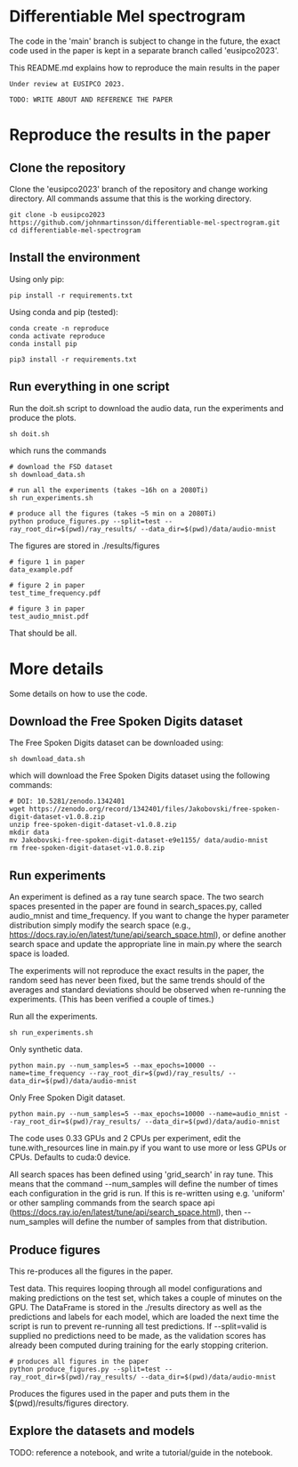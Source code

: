 # Differentiable Mel spectrogram

The code in the 'main' branch is subject to change in the future, the exact code used in the paper is kept in a separate branch called 'eusipco2023'.

This README.md explains how to reproduce the main results in the paper

    Under review at EUSIPCO 2023.
    
    TODO: WRITE ABOUT AND REFERENCE THE PAPER
        
# Reproduce the results in the paper

## Clone the repository
Clone the 'eusipco2023' branch of the repository and change working directory. All commands assume that this is the working directory.

    git clone -b eusipco2023 https://github.com/johnmartinsson/differentiable-mel-spectrogram.git
    cd differentiable-mel-spectrogram
    
## Install the environment
Using only pip:

    pip install -r requirements.txt
    
Using conda and pip (tested):
    
    conda create -n reproduce
    conda activate reproduce
    conda install pip
    
    pip3 install -r requirements.txt
    
## Run everything in one script
Run the doit.sh script to download the audio data, run the experiments and produce the plots.

    sh doit.sh
    
which runs the commands

    # download the FSD dataset
    sh download_data.sh

    # run all the experiments (takes ~16h on a 2080Ti)
    sh run_experiments.sh

    # produce all the figures (takes ~5 min on a 2080Ti)
    python produce_figures.py --split=test --ray_root_dir=$(pwd)/ray_results/ --data_dir=$(pwd)/data/audio-mnist

The figures are stored in ./results/figures

    # figure 1 in paper
    data_example.pdf
    
    # figure 2 in paper
    test_time_frequency.pdf
    
    # figure 3 in paper
    test_audio_mnist.pdf

That should be all.

# More details
Some details on how to use the code.

## Download the Free Spoken Digits dataset
The Free Spoken Digits dataset can be downloaded using:

    sh download_data.sh
    
which will download the Free Spoken Digits dataset using the following commands:

    # DOI: 10.5281/zenodo.1342401
    wget https://zenodo.org/record/1342401/files/Jakobovski/free-spoken-digit-dataset-v1.0.8.zip
    unzip free-spoken-digit-dataset-v1.0.8.zip
    mkdir data
    mv Jakobovski-free-spoken-digit-dataset-e9e1155/ data/audio-mnist
    rm free-spoken-digit-dataset-v1.0.8.zip

## Run experiments
An experiment is defined as a ray tune search space. The two search spaces presented in the paper are found in search_spaces.py, called audio_mnist and time_frequency. If you want to change the hyper parameter distribution simply modify the search space (e.g., https://docs.ray.io/en/latest/tune/api/search_space.html), or define another search space and update the appropriate line in main.py where the search space is loaded.

The experiments will not reproduce the exact results in the paper, the random seed has never been fixed, but the same trends should of the averages and standard deviations should be observed when re-running the experiments. (This has been verified a couple of times.)

Run all the experiments.

    sh run_experiments.sh

Only synthetic data.

    python main.py --num_samples=5 --max_epochs=10000 --name=time_frequency --ray_root_dir=$(pwd)/ray_results/ --data_dir=$(pwd)/data/audio-mnist
   
Only Free Spoken Digit dataset.

    python main.py --num_samples=5 --max_epochs=10000 --name=audio_mnist --ray_root_dir=$(pwd)/ray_results/ --data_dir=$(pwd)/data/audio-mnist
    
The code uses 0.33 GPUs and 2 CPUs per experiment, edit the tune.with_resources line in main.py if you want to use more or less GPUs or CPUs. Defaults to cuda:0 device.

All search spaces has been defined using 'grid_search' in ray tune. This means that the command --num_samples will define the number of times each configuration in the grid is run. If this is re-written using e.g. 'uniform' or other sampling commands from the search space api (https://docs.ray.io/en/latest/tune/api/search_space.html), then --num_samples will define the number of samples from that distribution.

## Produce figures

This re-produces all the figures in the paper.

Test data. This requires looping through all model configurations and making predictions on the test set, which takes a couple of minutes on the GPU. The DataFrame is stored in the ./results directory as well as the predictions and labels for each model, which are loaded the next time the script is run to prevent re-running all test predictions. If --split=valid is supplied no predictions need to be made, as the validation scores has already been computed during training for the early stopping criterion.

    # produces all figures in the paper
    python produce_figures.py --split=test --ray_root_dir=$(pwd)/ray_results/ --data_dir=$(pwd)/data/audio-mnist
    
Produces the figures used in the paper and puts them in the $(pwd)/results/figures directory.

## Explore the datasets and models

TODO: reference a notebook, and write a tutorial/guide in the notebook.
